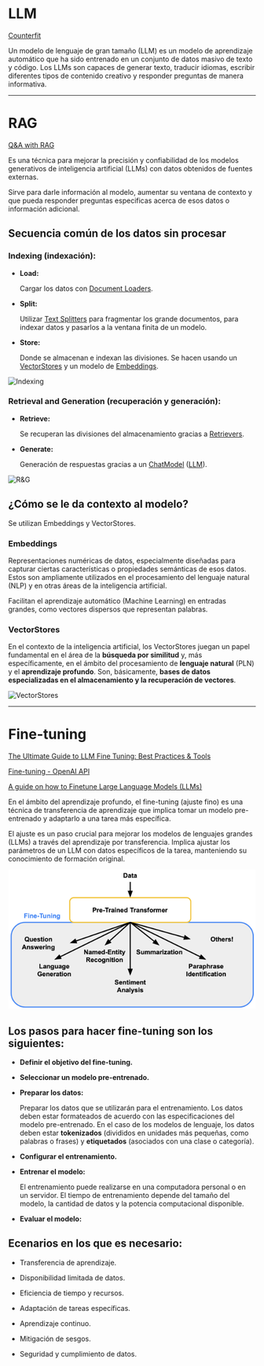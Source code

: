# LLM

[Counterfit](https://www.microsoft.com/en-us/security/blog/2021/05/03/ai-security-risk-assessment-using-counterfit/)

Un modelo de lenguaje de gran tamaño (LLM) es un modelo de aprendizaje automático que ha sido entrenado en un conjunto de datos masivo de texto y código. Los LLMs son capaces de generar texto, traducir idiomas, escribir diferentes tipos de contenido creativo y responder preguntas de manera informativa.

---

# RAG

[Q&A with RAG](https://python.langchain.com/docs/use_cases/question_answering/)

Es una técnica para mejorar la precisión y confiabilidad de los modelos generativos de inteligencia artificial (LLMs) con datos obtenidos de fuentes externas.

Sirve para darle información al modelo, aumentar su ventana de contexto y que pueda responder preguntas especificas acerca de esos datos o información adicional.

## Secuencia común de los datos sin procesar

### Indexing (indexación):

* **Load:** 

    Cargar los datos con [Document Loaders](https://python.langchain.com/docs/modules/data_connection/document_loaders/).

* **Split:**
    
    Utilizar [Text Splitters](https://python.langchain.com/docs/modules/data_connection/document_transformers/) para fragmentar los grande documentos, para indexar datos y pasarlos a la ventana finita de un modelo.

* **Store:**

    Donde se almacenan e indexan las divisiones. Se hacen usando un [VectorStores](https://python.langchain.com/docs/modules/data_connection/vectorstores/) y un modelo de [Embeddings](https://python.langchain.com/docs/modules/data_connection/text_embedding/).

![Indexing](https://python.langchain.com/assets/images/rag_indexing-8160f90a90a33253d0154659cf7d453f.png "Indexing")

### Retrieval and Generation (recuperación  y generación):

* **Retrieve:**

    Se recuperan las divisiones del almacenamiento gracias a [Retrievers](https://python.langchain.com/docs/modules/data_connection/retrievers/).

* **Generate:**

    Generación de respuestas gracias a un [ChatModel](https://python.langchain.com/docs/modules/model_io/chat) ([LLM](https://python.langchain.com/docs/modules/model_io/llms/)).

![R&G](https://python.langchain.com/assets/images/rag_retrieval_generation-1046a4668d6bb08786ef73c56d4f228a.png "R&G")

## ¿Cómo se le da contexto al modelo?

Se utilizan Embeddings y VectorStores.

### Embeddings

Representaciones numéricas de datos, especialmente diseñadas para capturar ciertas características o propiedades semánticas de esos datos. Estos son ampliamente utilizados en el procesamiento del lenguaje natural (NLP) y en otras áreas de la inteligencia artificial.

Facilitan el aprendizaje automático (Machine Learning) en entradas grandes, como vectores dispersos que representan palabras.

### VectorStores

En el contexto de la inteligencia artificial, los VectorStores juegan un papel fundamental en el área de la **búsqueda por similitud** y, más específicamente, en el ámbito del procesamiento de **lenguaje natural** (PLN) y el **aprendizaje profundo**. Son, básicamente, **bases de datos especializadas en el almacenamiento y la recuperación de vectores**.

![VectorStores](https://python.langchain.com/assets/images/vector_stores-125d1675d58cfb46ce9054c9019fea72.jpg "VectorStores")

---

# Fine-tuning

[The Ultimate Guide to LLM Fine Tuning: Best Practices & Tools](https://www.lakera.ai/blog/llm-fine-tuning-guide)

[Fine-tuning - OpenAI API](https://platform.openai.com/docs/guides/fine-tuning)

[A guide on how to Finetune Large Language Models (LLMs)](https://blog.monsterapi.ai/fine-tune-a-large-language-model-llm-guide-2023/)

En el ámbito del aprendizaje profundo, el fine-tuning (ajuste fino) es una técnica de transferencia de aprendizaje que implica tomar un modelo pre-entrenado y adaptarlo a una tarea más específica.

El ajuste es un paso crucial para mejorar los modelos de lenguajes grandes (LLMs) a través del aprendizaje por transferencia. Implica ajustar los parámetros de un LLM con datos específicos de la tarea, manteniendo su conocimiento de formación original.

![](media/01_figure.png)

## Los pasos para hacer fine-tuning son los siguientes:

* **Definir el objetivo del fine-tuning.**

* **Seleccionar un modelo pre-entrenado.** 

* **Preparar los datos:** 
    
    
    Preparar los datos que se utilizarán para el entrenamiento. Los datos deben estar formateados de acuerdo con las especificaciones del modelo pre-entrenado. En el caso de los modelos de lenguaje, los datos deben estar **tokenizados** (divididos en unidades más pequeñas, como palabras o frases) y **etiquetados** (asociados con una clase o categoría).

* **Configurar el entrenamiento.**

* **Entrenar el modelo:**
    
    El entrenamiento puede realizarse en una computadora personal o en un servidor. El tiempo de entrenamiento depende del tamaño del modelo, la cantidad de datos y la potencia computacional disponible.

* **Evaluar el modelo:**

## Ecenarios en los que es necesario:

* Transferencia de aprendizaje.

* Disponibilidad limitada de datos.

* Eficiencia de tiempo y recursos.

* Adaptación de tareas específicas.

* Aprendizaje continuo.

* Mitigación de sesgos.

* Seguridad y cumplimiento de datos.